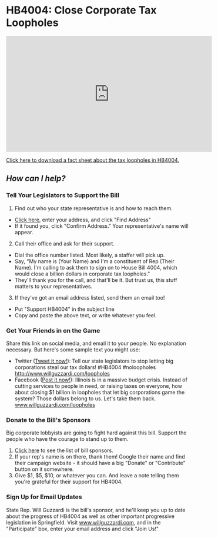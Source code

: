 ---
---

# HB4004: Close Corporate Tax Loopholes

<iframe width="560" height="315" src="https://www.youtube.com/embed/hx-V069fl7E" frameborder="0" allowfullscreen></iframe>

<a href='https://d3n8a8pro7vhmx.cloudfront.net/willguzzardi/pages/219/attachments/original/1489721154/HB4004.pdf' target="_blank">Click here to download a fact sheet about the tax loopholes in HB4004.</a>

## _How can I help?_

### Tell Your Legislators to Support the Bill
1. Find out who your state representative is and how to reach them.
 * <a href="http://www.elections.il.gov/districtlocator/addressfinder.aspx" target="_blank">Click here</a>, enter your address, and click "Find Address"
 * If it found you, click "Confirm Address." Your representative's name will appear.
2. Call their office and ask for their support.
 * Dial the office number listed. Most likely, a staffer will pick up.
 * Say, "My name is (Your Name) and I'm a constituent of Rep (Their Name). I'm calling to ask them to sign on to House Bill 4004, which would close a billion dollars in corporate tax loopholes."
 * They'll thank you for the call, and that'll be it. But trust us, this stuff matters to your representatives.
3. If they've got an email address listed, send them an email too!
 * Put "Support HB4004" in the subject line
 * Copy and paste the above text, or write whatever you feel.


### Get Your Friends in on the Game
Share this link on social media, and email it to your people. No explanation necessary. But here's some sample text you might use:

* Twitter (<a href="https://twitter.com/intent/tweet?text=Tell%20our%20state%20legislators%20to%20stop%20letting%20big%20corporations%20steal%20our%20tax%20dollars!%20%23HB4004%20%23noloopholes&url=http://www.willguzzardi.com/loopholes" target="_blank">Tweet it now!</a>): Tell our state legislators to stop letting big corporations steal our tax dollars! #HB4004 #noloopholes http://www.willguzzardi.com/loopholes
* Facebook (<a href="http://facebook.com/sharer.php?u=https://www.youtube.com/watch?v=hx-V069fl7E" target="_blank">Post it now!</a>): Illinois is in a massive budget crisis. Instead of cutting services to people in need, or raising taxes on everyone, how about closing $1 billion in loopholes that let big corporations game the system? Those dollars belong to us. Let's take them back. www.willguzzardi.com/loopholes


### Donate to the Bill's Sponsors
Big corporate lobbyists are going to fight hard against this bill. Support the people who have the courage to stand up to them.

1. <a href="http://ilga.gov/legislation/billstatus.asp?DocNum=4004&GAID=14&GA=100&DocTypeID=HB&LegID=106319&SessionID=91" target="_blank">Click here</a> to see the list of bill sponsors.
2. If your rep's name is on there, thank them! Google their name and find their campaign website - it should have a big "Donate" or "Contribute" button on it somewhere.
3. Give $1, $5, $10, or whatever you can. And leave a note telling them you're grateful for their support for HB4004.


### Sign Up for Email Updates
State Rep. Will Guzzardi is the bill's sponsor, and he'll keep you up to date about the progress of HB4004 as well as other important progressive legislation in Springfield. Visit <a href="http://www.willguzzardi.com" target="_blank">www.willguzzardi.com</a>, and in the "Participate" box, enter your email address and click "Join Us!"
